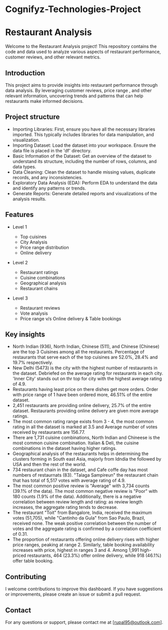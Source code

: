 # Cognifyz-Technologies-Project

# Restaurant Analysis
Welcome to the Restaurant Analysis project! This repository contains the code and data used to analyze various aspects of restaurant performance, customer reviews, and other relevant metrics.

## Introduction
This project aims to provide insights into restaurant performance through data analysis. By leveraging customer reviews, price range , and other relevant information, uncovering trends and patterns that can help restaurants make informed decisions.

## Project structure
- Importing Libraries: First, ensure you have all the necessary libraries imported. This typically includes libraries for data manipulation, and visualization.
- Importing Dataset: Load the dataset into your workspace. Ensure the data file is placed in the 'df' directory.
- Basic Information of the Dataset: Get an overview of the dataset to understand its structure, including the number of rows, columns, and data types.
- Data Cleaning: Clean the dataset to handle missing values, duplicate records, and any inconsistencies.
- Exploratory Data Analysis (EDA): Perform EDA to understand the data and identify any patterns or trends.
- Generate Reports: Generate detailed reports and visualizations of the analysis results.

## Features
- Level 1
  - Top cuisines
  - City Analysis
  - Price range distribution
  - Online delivery

- Level 2
  - Restaurant ratings
  - Cuisine combinations
  - Geographical analysis
  - Restaurant chains

- Level 3
  - Restaurant reviews
  - Vote analysis
  - Price range v/s Online delivery & Table bookings
 
## Key insights
- North Indian (936), North Indian, Chinese (511), and Chinese (Chinese) are the top 3 Cuisines among all the restaurants. Percentage of restaurants that serve each of the top cuisines are 52.0%, 28.4% and 19.7% respectively.
- New Delhi (5473) is the city with the highest number of restaurants in the dataset. Debriefed on the average rating for restaurants in each city. 'Inner City' stands out on thr top for city with the highest average rating of 4.9.
- Restaurants having least price on there dishes get more orders. Order with price range of 1 have been ordered more, 46.51% of the entire dataset.
- 2,451 restaurants are providing online delivery, 25.7% of the entire dataset. Restaurants providing online delivery are given more average ratings.
- The most common rating range exists from 3 - 4, the most common rating in all the dataset is marked at 3.5 and Average number of votes received by restaurants are 156.77.
- There are 1,731 cuisine combinations, North Indian and Chineese is the most common cuisine combination. Italian & Deli, the cuisine combinations in the dataset having higher ratings.
- Geographical analysis of the restaurants helps in determining the clusters forming in South east Asia, majorly from Idndia the followed by USA and then the rest of the world.
- 734 restaurant chain in the dataset, and Cafe coffe day has most numbers of restaurnats (83). "Talaga Sampireun" the restaurant chain that has total of 5,517 votes with average rating of 4.9.
- The most common positive review is "Average" with 3,734 counts (39.1% of the data). The most common negative review is "Poor" with 180 counts (1.9% of the data). Additionally, there is a negative correlation between review length and rating: as review length increases, the aggregate rating tends to decrease.
- The restaurant "Toit" from Bangalore, India, received the maximum votes (51,705), while "Cantinho da Gula" from Sao Paulo, Brazil, received none. The weak positive correlation between the number of votes and the aggregate rating is confirmed by a correlation coefficient of 0.31.
- The proportion of restaurants offering online delivery rises with higher price ranges, peaking at range 2. Similarly, table booking availability increases with price, highest in ranges 3 and 4. Among 1,991 high-priced restaurants, 464 (23.3%) offer online delivery, while 918 (46.1%) offer table booking.

## Contributing
I welcome contributions to improve this dashboard. If you have suggestions or improvements, please create an issue or submit a pull request.

## Contact
For any questions or support, please contact me at [rupal95@outlook.com].
